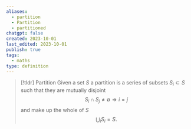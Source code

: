 ```yaml
---
aliases:
  - partition
  - Partition
  - partitioned
chatgpt: false
created: 2023-10-01
last_edited: 2023-10-01
publish: true
tags:
  - maths
type: definition
---
```

>[!tldr] Partition
>Given a set $S$ a partition is a series of subsets $S_i \subset S$ such that they are mutually disjoint
>$$S_i \cap S_j \not = \emptyset \Rightarrow i = j$$
>and make up the whole of $S$
>$$\bigcup_i S_i = S.$$

